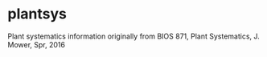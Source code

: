 # plantsys
Plant systematics information originally from BIOS 871, Plant Systematics, J. Mower,
Spr, 2016

